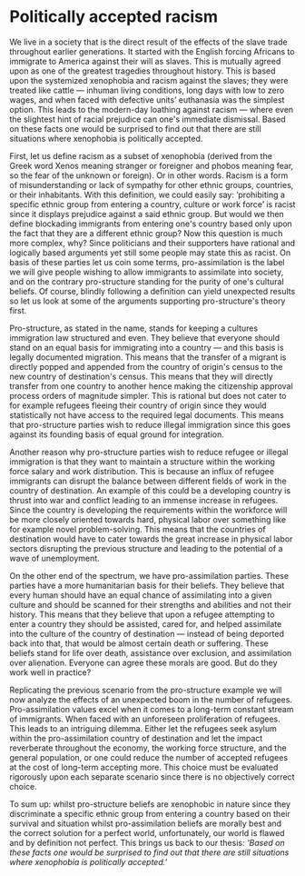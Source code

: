 # Politically accepted racism

<!-- Intro -->

We live in a society that is the direct result of the effects of the slave trade throughout earlier generations. It started with the English forcing Africans to immigrate to America against their will as slaves. This is mutually agreed upon as one of the greatest tragedies throughout history. This is based upon the systemized xenophobia and racism against the slaves; they were treated like cattle &mdash; inhuman living conditions, long days with low to zero wages, and when faced with defective units’ euthanasia was the simplest option. This leads to the modern-day loathing against racism &mdash; where even the slightest hint of racial prejudice can one's immediate dismissal. Based on these facts one would be surprised to find out that there are still situations where xenophobia is politically accepted.

First, let us define racism as a subset of xenophobia (derived from the Greek word Xenos meaning stranger or foreigner and phobos meaning fear, so the fear of the unknown or foreign). Or in other words. Racism is a form of misunderstanding or lack of sympathy for other ethnic groups, countries, or their inhabitants. With this definition, we could easily say: ’prohibiting a specific ethnic group from entering a country, culture or work force’ is racist since it displays prejudice against a said ethnic group. But would we then define blockading immigrants from entering one's country based only upon the fact that they are a different ethnic group? Now this question is much more complex, why? Since politicians and their supporters have rational and logically based arguments yet still some people may state this as racist. On basis of these parties let us coin some terms, pro-assimilation is the label we will give people wishing to allow immigrants to assimilate into society, and on the contrary pro-structure standing for the purity of one's cultural beliefs. Of course, blindly following a definition can yield unexpected results so let us look at some of the arguments supporting pro-structure's theory first.

<!-- Argument 1 -->

Pro-structure, as stated in the name, stands for keeping a cultures immigration law structured and even. They believe that everyone should stand on an equal basis for immigrating into a country &mdash; and this basis is legally documented migration. This means that the transfer of a migrant is directly popped and appended from the country of origin's census to the new country of destination's census. This means that they will directly transfer from one country to another hence making the citizenship approval process orders of magnitude simpler. This is rational but does not cater to for example refugees fleeing their country of origin since they would statistically not have access to the required legal documents. This means that pro-structure parties wish to reduce illegal immigration since this goes against its founding basis of equal ground for integration.

Another reason why pro-structure parties wish to reduce refugee or illegal immigration is that they want to maintain a structure within the working force salary and work distribution. This is because an influx of refugee immigrants can disrupt the balance between different fields of work in the country of destination. An example of this could be a developing country is thrust into war and conflict leading to an immense increase in refugees. Since the country is developing the requirements within the workforce will be more closely oriented towards hard, physical labor over something like for example novel problem-solving. This means that the countries of destination would have to cater towards the great increase in physical labor sectors disrupting the previous structure and leading to the potential of a wave of unemployment.

<!-- Argument 2 -->

On the other end of the spectrum, we have pro-assimilation parties. These parties have a more humanitarian basis for their beliefs. They believe that every human should have an equal chance of assimilating into a given culture and should be scanned for their strengths and abilities and not their history. This means that they believe that upon a refugee attempting to enter a country they should be assisted, cared for, and helped assimilate into the culture of the country of destination &mdash; instead of being deported back into that, that would be almost certain death or suffering. These beliefs stand for life over death, assistance over exclusion, and assimilation over alienation. Everyone can agree these morals are good. But do they work well in practice?

Replicating the previous scenario from the pro-structure example we will now analyze the effects of an unexpected boom in the number of refugees. Pro-assimilation values excel when it comes to a long-term constant stream of immigrants. When faced with an unforeseen proliferation of refugees. This leads to an intriguing dilemma. Either let the refugees seek asylum within the pro-assimilation country of destination and let the impact reverberate throughout the economy, the working force structure, and the general population, or one could reduce the number of accepted refugees at the cost of long-term accepting more. This choice must be evaluated rigorously upon each separate scenario since there is no objectively correct choice.

<!-- Conclusion -->
<!-- To sum up: whilst pro-structure beliefs are xenophobic in nature since they discriminate a specific ethnic group from entering a country based on their survival and situation whilst pro-assimilation beliefs are morally best and the correct solution for a perfect world, unfortunately, our world is flawed and by definition not perfect. This leads to another question within itself: should we condone xenophobic behavior based only on subjective arguments surrounding the belief that they are doing the correct thing? To this, the answer is no. Everyone thinks they are doing the right thing even though they are objectively straying from that ideology. Therefore, I would recommend a more optimistic view upon the strengths of refugees. View them for what they are, humans, and what are humans best at? Developing, assimilating, and solving new and rising problems within the society they have entered. -->

To sum up: whilst pro-structure beliefs are xenophobic in nature since they discriminate a specific ethnic group from entering a country based on their survival and situation whilst pro-assimilation beliefs are morally best and the correct solution for a perfect world, unfortunately, our world is flawed and by definition not perfect. This brings us back to our thesis: _'Based on these facts one would be surprised to find out that there are still situations where xenophobia is politically accepted.'_ 
<!-- TODO: HERE -->
